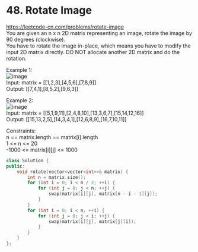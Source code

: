 # 48. Rotate Image
https://leetcode-cn.com/problems/rotate-image  
You are given an n x n 2D matrix representing an image, rotate the image by 90 degrees (clockwise).  
You have to rotate the image in-place, which means you have to modify the input 2D matrix directly. DO NOT allocate another 2D matrix and do the rotation.  

Example 1:  
![image](https://user-images.githubusercontent.com/60777462/153738291-96c639f6-9c19-4afc-97a6-9159fed1bcf5.png)  
Input: matrix = [[1,2,3],[4,5,6],[7,8,9]]  
Output: [[7,4,1],[8,5,2],[9,6,3]]  

Example 2:  
![image](https://user-images.githubusercontent.com/60777462/153738300-2c6145a9-7ea6-41dd-bb88-a5a1f549ce5f.png)  
Input: matrix = [[5,1,9,11],[2,4,8,10],[13,3,6,7],[15,14,12,16]]  
Output: [[15,13,2,5],[14,3,4,1],[12,6,8,9],[16,7,10,11]]  

Constraints:  
n == matrix.length == matrix[i].length  
1 <= n <= 20  
-1000 <= matrix[i][j] <= 1000  

``` cpp
class Solution {
public:
    void rotate(vector<vector<int>>& matrix) {
        int n = matrix.size();
        for (int i = 0; i < n / 2; ++i) {
            for (int j = 0; j < n; ++j) {
                swap(matrix[i][j], matrix[n - i - 1][j]);
            }
        }
        for (int i = 0; i < n; ++i) {
            for (int j = 0; j < i; ++j) {
                swap(matrix[i][j], matrix[j][i]);
            }
        }
    }
};
```
